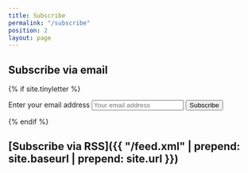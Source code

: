 ```yaml
---
title: Subscribe
permalink: "/subscribe"
position: 2
layout: page
---
```


## Subscribe via email
{% if site.tinyletter %}<section>
		<form action="https://tinyletter.com/{{ site.tinyletter }}" class="subscribe-form" method="post" target="popupwindow" onsubmit="window.open('https://tinyletter.com/{{ site.tinyletter }}', 'popupwindow', 'scrollbars=yes,width=800,height=600');return true">
            <label for="tlemail">Enter your email address</label>
            <input type="text" name="email" id="tlemail" aria-label="Enter your email address" placeholder="Your email address" />
            <input type="hidden" value="1" name="embed"/>
            <input type="submit" value="Subscribe" />
        </form>
</section>{% endif %}

## [Subscribe via RSS]({{ "/feed.xml" | prepend: site.baseurl | prepend: site.url }})